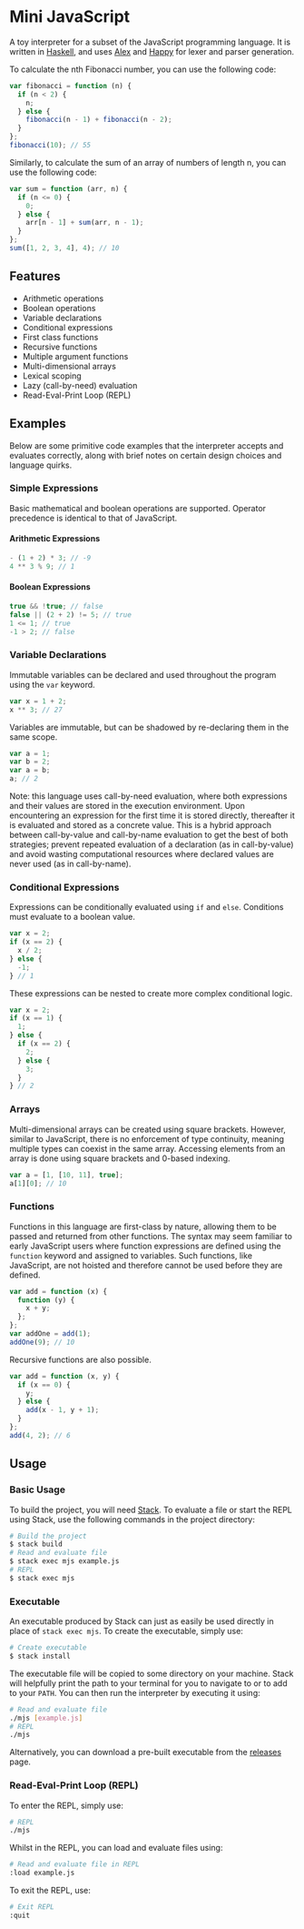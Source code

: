 # Mini JavaScript

A toy interpreter for a subset of the JavaScript programming language. It is written in [Haskell](https://www.haskell.org/), and uses [Alex](https://github.com/haskell/alex) and [Happy](https://github.com/haskell/happy) for lexer and parser generation.

To calculate the nth Fibonacci number, you can use the following code:

```js
var fibonacci = function (n) {
  if (n < 2) {
    n;
  } else {
    fibonacci(n - 1) + fibonacci(n - 2);
  }
};
fibonacci(10); // 55
```

Similarly, to calculate the sum of an array of numbers of length n, you can use the following code:

```js
var sum = function (arr, n) {
  if (n <= 0) {
    0;
  } else {
    arr[n - 1] + sum(arr, n - 1);
  }
};
sum([1, 2, 3, 4], 4); // 10
```

## Features

- Arithmetic operations
- Boolean operations
- Variable declarations
- Conditional expressions
- First class functions
- Recursive functions
- Multiple argument functions
- Multi-dimensional arrays
- Lexical scoping
- Lazy (call-by-need) evaluation
- Read-Eval-Print Loop (REPL)

## Examples

Below are some primitive code examples that the interpreter accepts and evaluates correctly, along with brief notes on certain design choices and language quirks.

### Simple Expressions

Basic mathematical and boolean operations are supported. Operator precedence is identical to that of JavaScript.

#### Arithmetic Expressions

```js
- (1 + 2) * 3; // -9
4 ** 3 % 9; // 1
```

#### Boolean Expressions

```js
true && !true; // false
false || (2 + 2) != 5; // true
1 <= 1; // true
-1 > 2; // false
```

### Variable Declarations

Immutable variables can be declared and used throughout the program using the `var` keyword.

```js
var x = 1 + 2;
x ** 3; // 27
```

Variables are immutable, but can be shadowed by re-declaring them in the same scope.

```js
var a = 1;
var b = 2;
var a = b;
a; // 2
```

Note: this language uses call-by-need evaluation, where both expressions and their values are stored in the execution environment. Upon encountering an expression for the first time it is stored directly, thereafter it is evaluated and stored as a concrete value. This is a hybrid approach between call-by-value and call-by-name evaluation to get the best of both strategies; prevent repeated evaluation of a declaration (as in call-by-value) and avoid wasting computational resources where declared values are never used (as in call-by-name).

### Conditional Expressions

Expressions can be conditionally evaluated using `if` and `else`. Conditions must evaluate to a boolean value.

```js
var x = 2;
if (x == 2) {
  x / 2;
} else {
  -1;
} // 1
```

These expressions can be nested to create more complex conditional logic.

```js
var x = 2;
if (x == 1) {
  1;
} else {
  if (x == 2) {
    2;
  } else {
    3;
  }
} // 2
```

### Arrays

Multi-dimensional arrays can be created using square brackets. However, similar to JavaScript, there is no enforcement of type continuity, meaning multiple types can coexist in the same array. Accessing elements from an array is done using square brackets and 0-based indexing.

```js
var a = [1, [10, 11], true];
a[1][0]; // 10
```

### Functions

Functions in this language are first-class by nature, allowing them to be passed and returned from other functions. The syntax may seem familiar to early JavaScript users where function expressions are defined using the `function` keyword and assigned to variables. Such functions, like JavaScript, are not hoisted and therefore cannot be used before they are defined.

```js
var add = function (x) {
  function (y) {
    x + y;
  };
};
var addOne = add(1);
addOne(9); // 10
```

Recursive functions are also possible.

```js
var add = function (x, y) {
  if (x == 0) {
    y;
  } else {
    add(x - 1, y + 1);
  }
};
add(4, 2); // 6
```

## Usage

### Basic Usage

To build the project, you will need [Stack](https://docs.haskellstack.org/en/stable/). To evaluate a file or start the REPL using Stack, use the following commands in the project directory:

```bash
# Build the project
$ stack build
# Read and evaluate file
$ stack exec mjs example.js
# REPL
$ stack exec mjs
```

### Executable

An executable produced by Stack can just as easily be used directly in place of `stack exec mjs`. To create the executable, simply use:

```bash
# Create executable
$ stack install
```

The executable file will be copied to some directory on your machine. Stack will helpfully print the path to your terminal for you to navigate to or to add to your `PATH`. You can then run the interpreter by executing it using:

```bash
# Read and evaluate file
./mjs [example.js]
# REPL
./mjs
```

Alternatively, you can download a pre-built executable from the [releases](https://www.github.com/mwpryer/mini-javascript/releases) page.

### Read-Eval-Print Loop (REPL)

To enter the REPL, simply use:

```bash
# REPL
./mjs
```

Whilst in the REPL, you can load and evaluate files using:

```bash
# Read and evaluate file in REPL
:load example.js
```

To exit the REPL, use:

```bash
# Exit REPL
:quit
```
